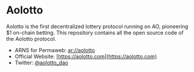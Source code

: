# Aolotto

Aolotto is the first decentralized lottery protocol running on AO, pioneering $1 on-chain betting. This repository contains all the open source code of the Aolotto protocol.

- ARNS for Permaweb: [ar://aolotto](ar://aolotto)
- Official Website: [https://aolotto.com](https://aolotto.com)
- Twitter: [@aolotto_dao](https://x.com/aolotto_dao)
